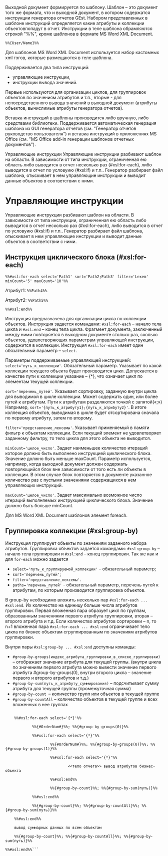 <!-- TITLE: Управляющие инструкции -->
<!-- SUBTITLE: Руководство пользователя системы «ВИТАКОР»-->

Выходной документ формируется по шаблону. Шаблон – это документ того же формата, что и выходной документ, в котором содержатся инструкции генератора отчетов GEst. Набором представленных в шаблоне инструкций определяется какие атрибуты и коллекции объектовпопадут в отчет. Инструкции в теле шаблона обрамляются строкой "%%", кроме шаблонов в формате MS Word XML Document.

```%%{User/Name}%%```

Для шаблонов MS Word XML Document используется набор кастомных xml тэгов, которые размещаются в теле шаблона.

Поддерживается два типа инструкций:
* 	управляющие инструкции, 
* 	инструкции вывода значений. 
 	
Первые используются для организации циклов, для группировок объектов по значениям атрибутов и т.п., вторые - для непосредственного вывода значений в выходной документ (атрибуты объектов, вычислимые атрибуты генератора отчетов).

Вставка инструкций в шаблоны производится либо вручную, либо средствами библиотеки. Поддерживается автоматическая генерация шаблона из GUI генератора отчетов (см. "Генератор отчетов руководство пользователя") и вставка инструкций в приложениях MS Office (см. "MS Office add-in генерации шаблонов отчетных документов").

Управляющие инструкции
Управляющие инструкции разбивают шаблон на области. В зависимости от типа инструкции, ограниченная ею область либо выводится в отчет несколько раз (#xsl:for-each), либо выводится в отчет по условуию (#xsl:if) и т.п.. Генератор разбирает файл шаблона, отыскивает в нем управляющие инструкции и выводит данные объектов в соответствии с ними.

# Управляющие инструкции

Управляющие инструкции разбивают шаблон на области. В зависимости от типа инструкции, ограниченная ею область либо выводится в отчет несколько раз (#xsl:for-each), либо выводится в отчет по условуию (#xsl:if) и т.п.. Генератор разбирает файл шаблона, отыскивает в нем управляющие инструкции и выводит данные объектов в соответствии с ними.

## Инструкция циклического блока (#xsl:for-each)

```%%#xsl:for-each select='Path1' sort='Path2;Path3' filter='Lexem' minCount='5' maxCount='10'%%```

Атрибут1: ```%%Path4%%```

Атрибут2: ```%%Path5%%```

```%%#xsl:end%%```

Инструкция предназначена для организации цикла по коллекции объектов. Инструкция задается командами: ```#xsl:for-each``` – начало тела цикла и ```#xsl:end``` – конец тела цикла. Фрагмент документа, заключенный между ними повторяется в выходном документе столько раз, сколько объектов, удовлетворяющих параметрам управляющей инструкции, содержится в коллекции. Инструкция ```#xsl:for-each``` имеет один обязательный параметр – ```select```.

Параметры поддерживаемые управляющей инструкцией:
```select='путь_к_коллекции'```. Обязательный параметр. Указывает по какой коллекции текущего объекта будет производится цикл. Допускается в качестве пути к коллекции указание – {*}, что означает цикл по элементам текущей коллекции. 

```sort='перечень_путей'```. Указывает сортировку, заданную внутри цикла для выводимой в цикле коллекции. Может содержать один, или более путей к атрибутам. Пути к атрибутам разделяются точкой с запятой(«;») Например, ```sort='{путь_к_атрибуту1};{путь_к_атрибуту2}'```. В итоге коллекция объектов, выводимая в цикле будет отсортирована сначала по первому атрибуту, затем по второму. 

```filter='представление_лексемы'```. Указывает применяемый в памяти фильтр к объектам коллекции. Если текущий элемент не удовлетворяет заданному фильтру, то тело цикла для этого объекта не выводится. 

```minCount='целое_число'```. Задает наименьшее количество итераций которое должно быть выполнено инструкцией циклического блока. Значение должно быть меньше maxCount. Параметр используется, например, когда выходной документ должен содержать повторяющийся блок вне зависимости от того есть ли объекты в коллекции. В этом случае блок повторяется в документе указанное количество раз с пустыми значениями содержащихся в нем управляющих инструкций. 

```maxCount='целое_число'```. Задает максимально возможное число итераций выполняемых инструкцией циклического блока. Значение должно быть больше minCount. 

Для MS Word XML Document шаблонов элемент foreach.

## Группировка коллекции (#xsl:group-by)

Инструкция группирует объекты по значениям заданного набора атрибутов. Группировка объектов задается командами: ```#xsl:group-by``` – начало тела группировки и ```#xsl:end``` – конец группировки. Так же как и для ```for-each``` можно задается

* 	```select='путь_к_группируемой_коллекции'``` – обязательный параметр; 
* 	```sort='перечень_путей'```; 
* 	```filter='представление_лексемы'```. 
* 	```paths='перечень_путей'``` - обязательный параметр, перечень путей к атрибутам, по которым производится группировка объектов. 

В group-by необходимо вложить несколько пар ```#xsl:for-each ... #xsl:end```. Их количество на единицу больше числа атрибутов группировки. Первая вложенная пара образует цикл по группам, образованным значениями первого атрибута группировки, вторая – второго атрибута и т.д. Если количество атрибутов сортировки – n, то n+1 вложенная пара ```#xsl:for-each ... #xsl:end``` ограничивает тело цикла по бизнес объектам сгруппированным по значениям атрибутов группировки.

Внутри пары ```#xsl:group-by ... #xsl:end``` доступны команды:

* 	```#group-by-groups(индекс_атрибута_группировки_в_списке_группировки)``` – отображает значение атрибута для текущей группы. (внутри цикла по значениям первого атрибута можно вывести значение первого атрибута #group-by-groups(0), внутри второго цикла – значение первого и второго атрибутов и т.д.) 
* 	```#group-by-sum(путь_к_атрибуту_суммирования)``` – подсчитывает сумму атрибута для текущей группы (промежуточная сумма) 
* 	```#group-by-count ```– количество групп или объектов в текущей группе 
* 	```#group-by-countAll``` – количество объектов в текущей группе и всех вложенных в нее группах 


```%%#xsl:group-by select='{*}' paths='{attr1};{attr2}'%%

    %%#xsl:for-each select='{*}'%%

            %%{#OrderNum#}%%; %%{#group-by-groups(0)}%%

            %%#xsl:for-each select='{*}'%%

                    %%{#OrderNum#}%%; %%{#group-by-groups(0)}%%; %%{#group-by-groups(1)}%%

                    %%#xsl:for-each select='{*}'%%

                            <<тело отчета>> вывод атрибутов бизнес-объекта

                    %%#xsl:end%%

                    %%{#group-by-count}%%; %%{#group-by-sum(путь)}%%

            %%#xsl:end%%

            %%{#group-by-count}%%; %%{#group-by-countAll}%%; %%{#group-by-sum(путь)}%%

    %%#xsl:end%%

    вывод суммарных данных по всем объектам

    %%{#group-by-count}%%; %%{#group-by-countAll}%%; %%{#group-by-sum(путь)}%%

%%#xsl:end%%```

